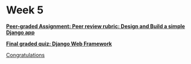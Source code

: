 # Week 5

[****Peer-graded Assignment: Peer review rubric: Design and Build a simple Django app****](Week%205%20f98128ebcc6343ae8935cabd60b3207d/Peer-graded%20Assignment%20Peer%20review%20rubric%20Design%20a%201e9c5fcbd1204f47bbd8fe7086e50dd7.md)

[**Final graded quiz: Django Web Framework**](Week%205%20f98128ebcc6343ae8935cabd60b3207d/Final%20graded%20quiz%20Django%20Web%20Framework%20710ad7d8f7cf4bc38de4c0b82924b449.md)

[Congratulations](Week%205%20f98128ebcc6343ae8935cabd60b3207d/Congratulations%20223cd59f5ad54d83ba598bf1261c6d38.md)